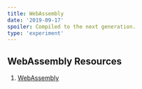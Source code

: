 ```yaml
---
title: WebAssembly
date: '2019-09-17'
spoiler: Compiled to the next generation.
type: 'experiment'
---
```


## WebAssembly Resources

1. [WebAssembly](https://webassembly.org/)

